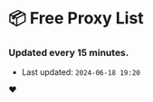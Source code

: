 # :package: Free Proxy List
### Updated every 15 minutes.

- Last updated: `2024-06-18 19:20`

:heart:
